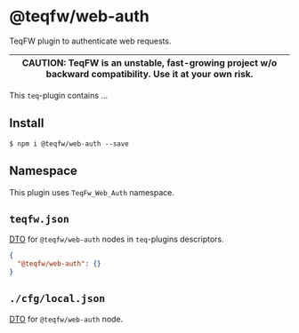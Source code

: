 # @teqfw/web-auth

TeqFW plugin to authenticate web requests.

| CAUTION: TeqFW is an unstable, fast-growing project w/o backward compatibility. Use it at your own risk. |
| -------------------------------------------------------------------------------------------------------- |

This `teq`-plugin contains ...

## Install

```shell
$ npm i @teqfw/web-auth --save 
```

## Namespace

This plugin uses `TeqFw_Web_Auth` namespace.

## `teqfw.json`

[DTO](src/Back/Dto/Plugin/Desc.mjs) for `@teqfw/web-auth` nodes in `teq`-plugins descriptors.

```json
{
  "@teqfw/web-auth": {}
}
```

## `./cfg/local.json`

[DTO](src/Back/Dto/Config/Local.mjs) for `@teqfw/web-auth` node.
